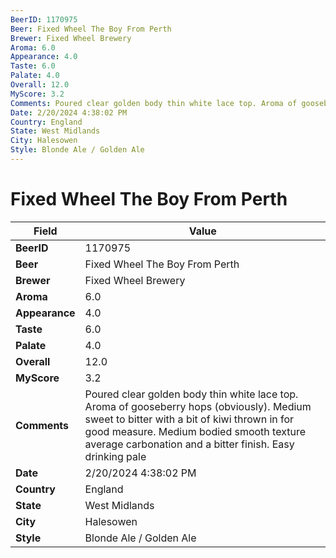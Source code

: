 ```yaml
---
BeerID: 1170975
Beer: Fixed Wheel The Boy From Perth
Brewer: Fixed Wheel Brewery
Aroma: 6.0
Appearance: 4.0
Taste: 6.0
Palate: 4.0
Overall: 12.0
MyScore: 3.2
Comments: Poured clear golden body thin white lace top. Aroma of gooseberry hops (obviously). Medium sweet to bitter with a bit of kiwi thrown in for good measure. Medium bodied smooth texture average carbonation and a bitter finish. Easy drinking pale
Date: 2/20/2024 4:38:02 PM
Country: England
State: West Midlands
City: Halesowen
Style: Blonde Ale / Golden Ale
---
```


# Fixed Wheel The Boy From Perth

| Field         | Value |
|---------------|-------|
| **BeerID** | 1170975 |
| **Beer** | Fixed Wheel The Boy From Perth |
| **Brewer** | Fixed Wheel Brewery |
| **Aroma** | 6.0 |
| **Appearance** | 4.0 |
| **Taste** | 6.0 |
| **Palate** | 4.0 |
| **Overall** | 12.0 |
| **MyScore** | 3.2 |
| **Comments** | Poured clear golden body thin white lace top. Aroma of gooseberry hops (obviously). Medium sweet to bitter with a bit of kiwi thrown in for good measure. Medium bodied smooth texture average carbonation and a bitter finish. Easy drinking pale  |
| **Date** | 2/20/2024 4:38:02 PM |
| **Country** | England |
| **State** | West Midlands |
| **City** | Halesowen |
| **Style** | Blonde Ale / Golden Ale |
